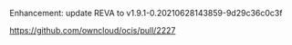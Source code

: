 Enhancement: update REVA to v1.9.1-0.20210628143859-9d29c36c0c3f

https://github.com/owncloud/ocis/pull/2227
